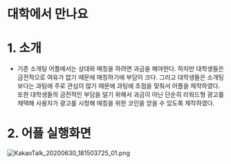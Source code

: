 # 대학에서 만나요
# 1. 소개
  - 기존 소개팅 어플에서는 상대와 매칭을 하려면 과금을 해야한다. 하지만 대학생들은 금전적으로 여유가 없기 때문에 매칭하기에 부담이 크다. 그리고 대학생들은 소개팅 보다는 과팅에 주로 관심이 많기 때문에 과팅에 초점을 맞춰서 어플을 제작하였다. 또한 대학생들의 금전적인 부담을 덜기 위해서 과금이 아닌 단순히 리워드형 광고를 채택해 사용자가 광고를 시청해 매칭을 위한 코인을 얻을 수 있도록 제작하였다.
  # 2. 어플 실행화면
  ![KakaoTalk_20200630_181503725_01.png]()
  


